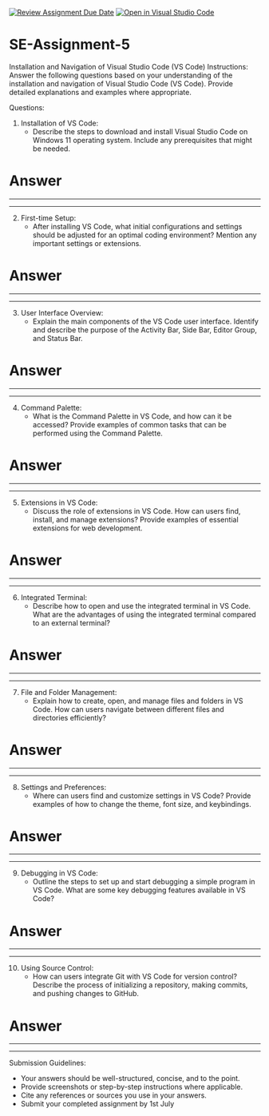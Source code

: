 [![Review Assignment Due Date](https://classroom.github.com/assets/deadline-readme-button-24ddc0f5d75046c5622901739e7c5dd533143b0c8e959d652212380cedb1ea36.svg)](https://classroom.github.com/a/XoLGRbHq)
[![Open in Visual Studio Code](https://classroom.github.com/assets/open-in-vscode-718a45dd9cf7e7f842a935f5ebbe5719a5e09af4491e668f4dbf3b35d5cca122.svg)](https://classroom.github.com/online_ide?assignment_repo_id=15242577&assignment_repo_type=AssignmentRepo)
# SE-Assignment-5
Installation and Navigation of Visual Studio Code (VS Code)
 Instructions:
Answer the following questions based on your understanding of the installation and navigation of Visual Studio Code (VS Code). Provide detailed explanations and examples where appropriate.

 Questions:

1. Installation of VS Code:
   - Describe the steps to download and install Visual Studio Code on Windows 11 operating system. Include any prerequisites that might be needed.

# Answer
***

***

2. First-time Setup:
   - After installing VS Code, what initial configurations and settings should be adjusted for an optimal coding environment? Mention any important settings or extensions.

# Answer
***

***

3. User Interface Overview:
   - Explain the main components of the VS Code user interface. Identify and describe the purpose of the Activity Bar, Side Bar, Editor Group, and Status Bar.

# Answer
***

***

4. Command Palette:
   - What is the Command Palette in VS Code, and how can it be accessed? Provide examples of common tasks that can be performed using the Command Palette.

# Answer
***

***

5. Extensions in VS Code:
   - Discuss the role of extensions in VS Code. How can users find, install, and manage extensions? Provide examples of essential extensions for web development.

# Answer
***

***

6. Integrated Terminal:
   - Describe how to open and use the integrated terminal in VS Code. What are the advantages of using the integrated terminal compared to an external terminal?

# Answer
***

***

7. File and Folder Management:
   - Explain how to create, open, and manage files and folders in VS Code. How can users navigate between different files and directories efficiently?

# Answer
***

***

8. Settings and Preferences:
   - Where can users find and customize settings in VS Code? Provide examples of how to change the theme, font size, and keybindings.

# Answer
***

***

9. Debugging in VS Code:
   - Outline the steps to set up and start debugging a simple program in VS Code. What are some key debugging features available in VS Code?

# Answer
***

***

10. Using Source Control:
    - How can users integrate Git with VS Code for version control? Describe the process of initializing a repository, making commits, and pushing changes to GitHub.

   # Answer
***

***

 Submission Guidelines:
- Your answers should be well-structured, concise, and to the point.
- Provide screenshots or step-by-step instructions where applicable.
- Cite any references or sources you use in your answers.
- Submit your completed assignment by 1st July 

